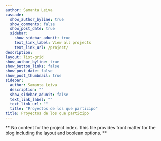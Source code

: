 ```yaml
---
author: Samanta Leiva
cascade:
  show_author_byline: true
  show_comments: false
  show_post_date: true
  sidebar:
    show_sidebar_adunit: true
    text_link_label: View all projects
    text_link_url: /project/
description: 
layout: list-grid
show_author_byline: true
show_button_links: false
show_post_date: false
show_post_thumbnail: true
sidebar:
  author: Samanta Leiva
  description: ""
  show_sidebar_adunit: false
  text_link_label: ""
  text_link_url: ""
  title: "Proyectos de los que participo"
title: Proyectos de los que participo
---
```


** No content for the project index. This file provides front matter for the blog including the layout and boolean options. **
